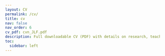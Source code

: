 ```yaml
---
layout: CV
permalink: /cv/
title: cv
nav: false
nav_order: 6
cv_pdf: cvn_JLF.pdf
description: Full downloadable CV (PDF) with details on research, teaching, and academic milestones can be downloaded here.
toc:
  sidebar: left
---
```

